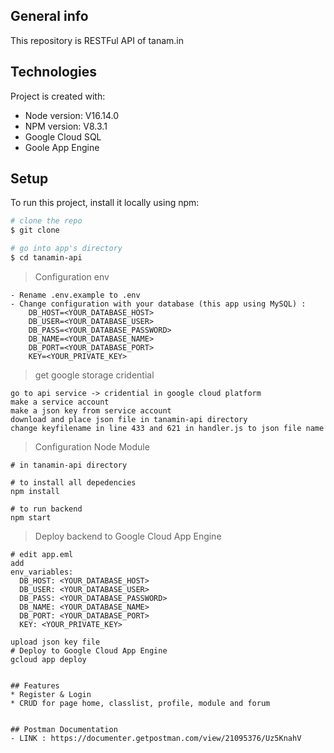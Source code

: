 ﻿## General info
This repository is RESTFul API of tanam.in   

## Technologies
Project is created with:
* Node version: V16.14.0
* NPM version: V8.3.1
* Google Cloud SQL
* Goole App Engine

## Setup
To run this project, install it locally using npm:

``` bash
# clone the repo
$ git clone 

# go into app's directory
$ cd tanamin-api

```

> Configuration env
```
- Rename .env.example to .env
- Change configuration with your database (this app using MySQL) : 
    DB_HOST=<YOUR_DATABASE_HOST>
    DB_USER=<YOUR_DATABASE_USER>
    DB_PASS=<YOUR_DATABASE_PASSWORD>
    DB_NAME=<YOUR_DATABASE_NAME>
    DB_PORT=<YOUR_DATABASE_PORT>
    KEY=<YOUR_PRIVATE_KEY>
```

> get google storage cridential
```
go to api service -> cridential in google cloud platform
make a service account
make a json key from service account
download and place json file in tanamin-api directory
change keyfilename in line 433 and 621 in handler.js to json file name
```


> Configuration Node Module

```
# in tanamin-api directory

# to install all depedencies
npm install

# to run backend
npm start
```

> Deploy backend to Google Cloud App Engine
```
# edit app.eml
add 
env_variables:
  DB_HOST: <YOUR_DATABASE_HOST>
  DB_USER: <YOUR_DATABASE_USER>
  DB_PASS: <YOUR_DATABASE_PASSWORD>
  DB_NAME: <YOUR_DATABASE_NAME>
  DB_PORT: <YOUR_DATABASE_PORT>
  KEY: <YOUR_PRIVATE_KEY>
 
upload json key file
# Deploy to Google Cloud App Engine
gcloud app deploy


## Features
* Register & Login
* CRUD for page home, classlist, profile, module and forum


## Postman Documentation
- LINK : https://documenter.getpostman.com/view/21095376/Uz5KnahV
